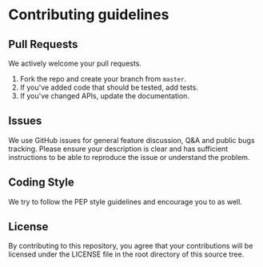 # Contributing guidelines

## Pull Requests
We actively welcome your pull requests.

1. Fork the repo and create your branch from `master`.
2. If you've added code that should be tested, add tests.
3. If you've changed APIs, update the documentation.

## Issues
We use GitHub issues for general feature discussion, Q&A and public bugs tracking.
Please ensure your description is clear and has sufficient instructions to be able to
reproduce the issue or understand the problem.

## Coding Style
We try to follow the PEP style guidelines and encourage you to as well.

## License
By contributing to this repository, you agree that your contributions will be licensed
under the LICENSE file in the root directory of this source tree.

